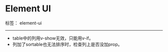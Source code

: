 ﻿# Element UI

标签： element-ui

---

- table中的列用v-show无效，只能用v-if。
- 列加了sortable也无法排序时，检查列上是否没加prop。




